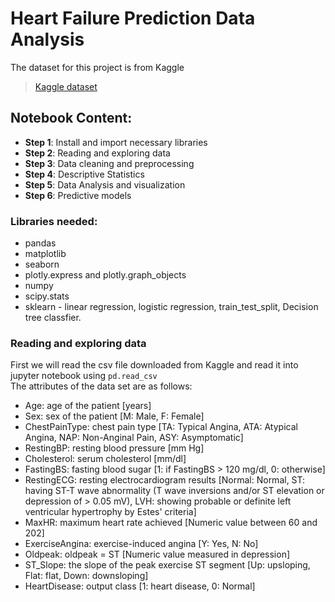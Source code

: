 # Heart Failure Prediction Data Analysis  
The dataset for this project is from Kaggle
> [Kaggle dataset](https://www.kaggle.com/datasets/fedesoriano/heart-failure-prediction)  

## Notebook Content:

- **Step 1**: Install and import necessary libraries
- **Step 2**: Reading and exploring data
- **Step 3**: Data cleaning and preprocessing
- **Step 4**: Descriptive Statistics
- **Step 5**: Data Analysis and visualization
- **Step 6**: Predictive models  

### Libraries needed:
- pandas
- matplotlib
- seaborn
- plotly.express and plotly.graph_objects
- numpy
- scipy.stats
- sklearn - linear regression, logistic regression, train_test_split, Decision tree classfier.  

### Reading and exploring data  

First we will read the csv file downloaded from Kaggle and read it into jupyter notebook using `pd.read_csv`  
The attributes of the data set are as follows:  
- Age: age of the patient [years]
- Sex: sex of the patient [M: Male, F: Female]
- ChestPainType: chest pain type [TA: Typical Angina, ATA: Atypical Angina, NAP: Non-Anginal Pain, ASY: Asymptomatic]
- RestingBP: resting blood pressure [mm Hg]
- Cholesterol: serum cholesterol [mm/dl]
- FastingBS: fasting blood sugar [1: if FastingBS > 120 mg/dl, 0: otherwise]
- RestingECG: resting electrocardiogram results [Normal: Normal, ST: having ST-T wave abnormality (T wave inversions and/or ST elevation or depression of > 0.05 mV), LVH: showing probable or definite left ventricular hypertrophy by Estes' criteria]
- MaxHR: maximum heart rate achieved [Numeric value between 60 and 202]
- ExerciseAngina: exercise-induced angina [Y: Yes, N: No]
- Oldpeak: oldpeak = ST [Numeric value measured in depression]
- ST_Slope: the slope of the peak exercise ST segment [Up: upsloping, Flat: flat, Down: downsloping]
- HeartDisease: output class [1: heart disease, 0: Normal]